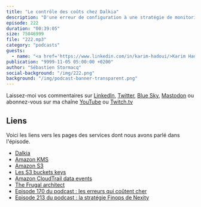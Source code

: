 ```yaml
---
title: "Le contrôle des coûts chez Dalkia"
description: "D'une erreur de configuration à une stratégie de monitoring des coûts: Découvrez comment Dalkia a mis en place une stratégie de contrôle des coûts AWS suite à une erreur de configuration qui a généré une surfacturation accidentelle. Outre les aspects techniques, la responsabilisation et l'éducation des équipes sont les deux éléments clés de la réussite."
episode: 222
duration: "00:39:05"
size: 75046999
file: "222.mp3"
category: "podcasts"
guests:
  - name: "<a href='https://www.linkedin.com/in/karim-hadoui/>Karim Hadoui</a>, Cloud Team Leader, Dalkia"
publication: "9999-11-05 05:00:00 +0200"
author: "Sébastien Stormacq"
social-background: "/img/222.png"
background: "/img/podcast-banner-transparent.png"
---
```


Laissez-moi vos commentaires sur [LinkedIn](https://www.linkedin.com/in/sebastienstormacq/), [Twitter](https://twitter.com/sebsto), [Blue Sky](https://bsky.app/profile/sebsto.bsky.social), [Mastodon](https://awscommunity.social/@sebsto) ou abonnez-vous sur ma chaîne [YouTube](https://www.youtube.com/sebsto) ou [Twitch.tv](https://www.twitch.tv/sebAWS)

## Liens

Voici les liens vers les pages des services dont nous avons parlé dans l'épisode.

- [Dalkia](https://www.dalkia.com/)
- [Amazon KMS](https://docs.aws.amazon.com/kms/latest/developerguide/overview.html)
- [Amazon S3](https://docs.aws.amazon.com/AmazonS3/latest/userguide/Welcome.html)
- [Les S3 buckets keys](https://docs.aws.amazon.com/AmazonS3/latest/userguide/bucket-key.html)
- [Amazon CloudTrail data events](https://docs.aws.amazon.com/awscloudtrail/latest/userguide/logging-data-events-with-cloudtrail.html)
- [The Frugal architect](https://www.thefrugalarchitect.com/)
- [Episode 170 du podcast : les erreurs qui coûtent cher](https://aws.amazon.com/fr/blogs/france/podcasts/#170)
- [Episode 213 du podcast : la stratégie Finops de Nexity](https://aws.amazon.com/fr/blogs/france/podcasts/#213)
